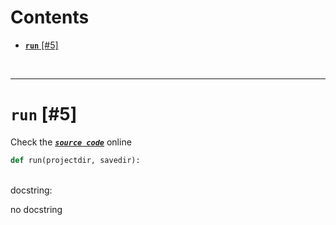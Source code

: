 



Contents
========

* [**`run`** [#5]](#run-5)


&nbsp;

--------
# **`run`** [#5]
  
Check the [***``source code``***](https://github.com/FedeClaudi/pydoc2md/blob/master/pydoc2md/cli.py#L5) online

```python
def run(projectdir, savedir):
```

&nbsp;  
docstring:

no docstring